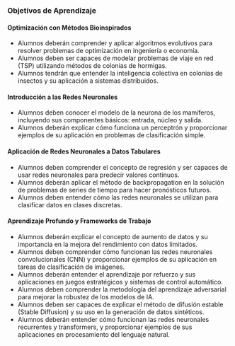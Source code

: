 ### Objetivos de Aprendizaje

#### Optimización con Métodos Bioinspirados
- Alumnos deberán comprender y aplicar algoritmos evolutivos para resolver problemas de optimización en ingeniería o economía.
- Alumnos deben ser capaces de modelar problemas de viaje en red (TSP) utilizando métodos de colonias de hormigas.
- Alumnos tendrán que entender la inteligencia colectiva en colonias de insectos y su aplicación a sistemas distribuidos.

#### Introducción a las Redes Neuronales
- Alumnos deben conocer el modelo de la neurona de los mamíferos, incluyendo sus componentes básicos: entrada, núcleo y salida.
- Alumnos deberán explicar cómo funciona un perceptrón y proporcionar ejemplos de su aplicación en problemas de clasificación simple.

#### Aplicación de Redes Neuronales a Datos Tabulares
- Alumnos deben comprender el concepto de regresión y ser capaces de usar redes neuronales para predecir valores continuos.
- Alumnos deberán aplicar el método de backpropagation en la solución de problemas de series de tiempo para hacer pronósticos futuros.
- Alumnos deben entender cómo las redes neuronales se utilizan para clasificar datos en clases discretas.

#### Aprendizaje Profundo y Frameworks de Trabajo
- Alumnos deberán explicar el concepto de aumento de datos y su importancia en la mejora del rendimiento con datos limitados.
- Alumnos deben comprender cómo funcionan las redes neuronales convolucionales (CNN) y proporcionar ejemplos de su aplicación en tareas de clasificación de imágenes.
- Alumnos deberán entender el aprendizaje por refuerzo y sus aplicaciones en juegos estratégicos y sistemas de control automático.
- Alumnos deben comprender la metodología del aprendizaje adversarial para mejorar la robustez de los modelos de IA.
- Alumnos deben ser capaces de explicar el método de difusión estable (Stable Diffusion) y su uso en la generación de datos sintéticos.
- Alumnos deberán entender cómo funcionan las redes neuronales recurrentes y transformers, y proporcionar ejemplos de sus aplicaciones en procesamiento del lenguaje natural.